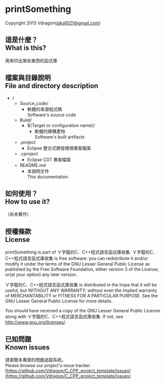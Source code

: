 # printSomething
Copyright 2013 Vdragon(pika1021@gmail.com)
## 這是什麼？<br />What is this?
用來印出某些東西的函式庫

## 檔案與目錄說明<br />File and directory description
* /
    * Source_code/
        * 軟體的來源程式碼  
          Software's source code
    * Build/
        * ${Target or configuration name}/
            * 軟體的建構產物  
              Software's built artifacts
    * .project
        * Eclipse 整合式開發環境專案檔案
    * .cproject
        * Eclipse CDT 專案檔案
    * README.md
        * 本說明文件  
          This documentation

## 如何使用？<br />How to use it?
（尚未實作）

## 授權條款<br />License
printSomething is part of Ｖ字龍的C、C++程式語言函式庫收集.
Ｖ字龍的C、C++程式語言函式庫收集 is free software: you can redistribute it and/or modify it under the terms of the GNU Lesser General Public License as published by the Free Software Foundation, either version 3 of the License, or(at your option) any later version.

Ｖ字龍的C、C++程式語言函式庫收集 is distributed in the hope that it will be useful, but WITHOUT ANY WARRANTY; without even the implied warranty of MERCHANTABILITY or FITNESS FOR A PARTICULAR PURPOSE.  See the GNU Lesser General Public License for more details.

You should have received a copy of the GNU Lesser General Public License along with Ｖ字龍的C、C++程式語言函式庫收集.  If not, see <http://www.gnu.org/licenses/>.

## 已知問題<br />Known issues
請瀏覽本專案的問題追蹤系統。  
Please browse our project's issue tracker.  
[https://github.com/Vdragon/C_CPP_project_template/issues](https://github.com/Vdragon/C_CPP_project_template/issues)